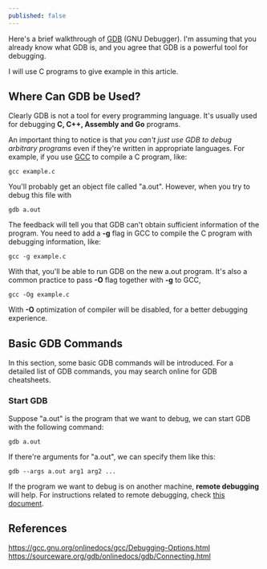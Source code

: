 ```yaml
---
published: false
---
```

Here's a brief walkthrough of [GDB](https://www.sourceware.org/gdb/) (GNU Debugger). I'm assuming that you already know what GDB is, and you agree that GDB is a powerful tool for debugging.

I will use C programs to give example in this article.
## Where Can GDB be Used?
Clearly GDB is not a tool for every programming language. It's usually used for debugging **C, C++, Assembly and Go** programs.

An important thing to notice is that *you can't just use GDB to debug arbitrary programs* even if they're written in appropriate languages. For example, if you use [GCC](https://gcc.gnu.org/) to compile a C program, like:

	gcc example.c
    
You'll probably get an object file called "a.out". However, when you try to debug this file with 
	
    gdb a.out
    
The feedback will tell you that GDB can't obtain sufficient information of the program. You need to add a **-g** flag in GCC to compile the C program with debugging information, like:

	gcc -g example.c
    
With that, you'll be able to run GDB on the new a.out program. It's also a common practice to pass **-O** flag together with **-g** to GCC,

	gcc -Og example.c
    
With **-O** optimization of compiler will be disabled, for a better debugging experience. 
## Basic GDB Commands
In this section, some basic GDB commands will be introduced. For a detailed list of GDB commands, you may search online for GDB cheatsheets.
### Start GDB
Suppose "a.out" is the program that we want to debug, we can start GDB with the following command:
	
    gdb a.out
    
If there're arguments for "a.out", we can specify them like this:

	gdb --args a.out arg1 arg2 ...
    
If the program we want to debug is on another machine, **remote debugging** will help. For instructions related to remote debugging, check [this document](https://sourceware.org/gdb/onlinedocs/gdb/Connecting.html).
## References
https://gcc.gnu.org/onlinedocs/gcc/Debugging-Options.html
https://sourceware.org/gdb/onlinedocs/gdb/Connecting.html
